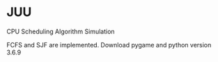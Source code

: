 # JUU
CPU Scheduling Algorithm Simulation  

FCFS and SJF are implemented.
Download pygame and python version 3.6.9 
